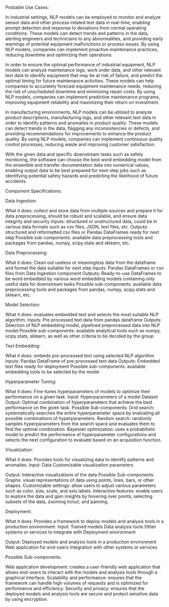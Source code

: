 Probable Use Cases:

In industrial settings, NLP models can be employed to monitor and analyze sensor data and other process-related text data in real-time, enabling prompt detection and response to deviations from normal operating conditions. These models can detect trends and patterns in the data, alerting engineers and technicians to any abnormalities, and providing early warnings of potential equipment malfunctions or process issues. By using NLP models, companies can implement proactive maintenance practices, reducing downtime and optimizing their operations.

In order to ensure the optimal performance of industrial equipment, NLP models can analyze maintenance logs, work order data, and other relevant text data to identify equipment that may be at risk of failure, and predict the optimal timing for future maintenance activities. These models can help companies to accurately forecast equipment maintenance needs, reducing the risk of unscheduled downtime and minimizing repair costs. By using NLP models, companies can implement predictive maintenance programs, improving equipment reliability and maximizing their return on investment.

In manufacturing environments, NLP models can be utilized to analyze product descriptions, manufacturing logs, and other relevant text data in order to identify patterns and anomalies in product quality. These models can detect trends in the data, flagging any inconsistencies or defects, and providing recommendations for improvements to enhance the product quality. By using NLP models, companies can implement continuous quality control processes, reducing waste and improving customer satisfaction.

With the given data and specific downstream tasks such as safety monitoring, the software can choose the best word embedding model from the ensemble and transfer documentation data into numerical values, enabling output data to be best prepared for next-step jobs such as identifying potential safety hazards and predicting the likelihood of future accidents.

Component Specifications:

Data Ingestion:

What it does: collect and store data from multiple sources and prepare it for data preprocessing, should be robust and scalable, and ensure data integrity and security
Inputs: structured or unstructured data, could be in various data formats such as csv files, JSON, text files, etc.
Outputs: structured and reformatted csv files or Pandas DataFrames ready for next step
Possible sub-components: available data preprocessing tools and packages from pandas, numpy, scipy.stats and sklearn, etc.

Data Preprocessing:

What it does: Clean out useless or meaningless data from the dataframe and format the data suitable for next step
Inputs: Pandas DataFrames or csv files from Data Ingestion component
Outputs: Ready-to-use DataFrames to be word embedded by various word embedding models containing only useful data for downstream tasks
Possible sub-components: available data preprocessing tools and packages from pandas, numpy, scipy.stats and sklearn, etc.

Model Selection:

What it does: evaluates embedded text and selects the most suitable NLP algorithm. 
Inputs: Pre processed text data from pandas dataframe
Outputs: Selection of NLP embedding model, pipelined preprocessed data into NLP model
Possible sub-components: available analytical tools such as numpy, scipy.stats, sklearn, as well as other criteria to be decided by the group

Text Embedding:

What it does: embeds pre-processed text using selected NLP algorithm
Inputs: Pandas DataFrame of pre-processed text data
Outputs: Embedded text files ready for deployment
Possible sub-components: available embedding tools to be selected by the model



Hyperparameter Tuning:

What it does: Fine-tunes hyperparameters of models to optimize their performance on a given task.
Input:
Hyperparameters of a model
Dataset
Output:
Optimal combination of hyperparameters that achieve the best performance on the given task.
Possible Sub-components:
Grid search: systematically searches the entire hyperparameter space by evaluating all possible combinations of hyperparameters.
Random search: randomly samples hyperparameters from the search space and evaluates them to find the optimal combination.
Bayesian optimization: uses a probabilistic model to predict the performance of hyperparameter configurations and selects the next configuration to evaluate based on an acquisition function.


Visualization:

What it does: Provides tools for visualizing data to identify patterns and anomalies.
Input:
Data
Customizable visualization parameters

Output:
Interactive visualizations of the data
Possible Sub-components:
Graphs: visual representations of data using points, lines, bars, or other shapes.
Customizable settings: allow users to adjust various parameters such as color, size, scale, and axis labels.
Interactive features: enable users to explore the data and gain insights by hovering over points, selecting subsets of the data, zooming in/out, and panning.



Deployment:

What it does: Provides a framework to deploy models and analysis tools in a production environment.
Input:
Trained models
Data analysis tools
Other systems or services to integrate with
Deployment environment

Output:
Deployed models and analysis tools in a production environment
Web application for end-users
Integration with other systems or services

Possible Sub-components:

Web application development: creates a user-friendly web application that allows end-users to interact with the models and analysis tools through a graphical interface.
Scalability and performance: ensures that the framework can handle high volumes of requests and is optimized for performance and efficiency.
Security and privacy: ensures that the deployed models and analysis tools are secure and protect sensitive data by using encryption.
